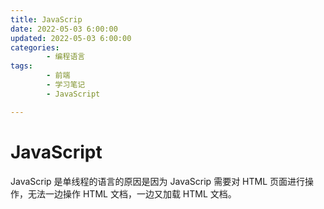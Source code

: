 ```yaml
---
title: JavaScrip
date: 2022-05-03 6:00:00
updated: 2022-05-03 6:00:00
categories:
        - 编程语言
tags:
        - 前端
        - 学习笔记
        - JavaScript

---
```


# JavaScript

JavaScrip 是单线程的语言的原因是因为 JavaScrip 需要对 HTML 页面进行操作，无法一边操作 HTML 文档，一边又加载 HTML 文档。